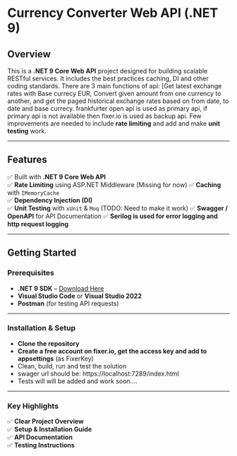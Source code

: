 # Currency Converter Web API (.NET 9)

## Overview  
This is a **.NET 9 Core Web API** project designed for building scalable RESTful services. It includes the best practices caching, DI and other coding standards. 
There are 3 main functions of api: [Get latest exchange rates with Base currecy EUR, Convert given amount from one currency to another, and get the paged historical exchange rates based on from date, to date and base currecy.
frankfurter open api is used as primary api, if primary api is not available then fixer.io is used as backup api.
Few improvements are needed to include **rate limiting** and add and make **unit testing** work.

---

## Features
✅ Built with **.NET 9 Core Web API**  
✅ **Rate Limiting** using ASP.NET Middleware (Missing for now) 
✅ **Caching** with `IMemoryCache`  
✅ **Dependency Injection (DI)**  
✅ **Unit Testing** with `xUnit` & `Moq` (TODO: Need to make it work) 
✅ **Swagger / OpenAPI** for API Documentation
✅ **Serilog is used for error logging and http request logging**  

---

## Getting Started

### Prerequisites
- **.NET 9 SDK** – [Download Here](https://dotnet.microsoft.com/download)  
- **Visual Studio Code** or **Visual Studio 2022**  
- **Postman** (for testing API requests)  

---

### Installation & Setup 

- **Clone the repository**
- **Create a free account on fixer.io, get the access key and add to appsettings** (as FixerKey)
- Clean, build, run and test the solution
- swager url should be: https://localhost:7289/index.html
- Tests will will be added and work soon....


---

### **Key Highlights**
✅ **Clear Project Overview**  
✅ **Setup & Installation Guide**  
✅ **API Documentation**  
✅ **Testing Instructions**  



